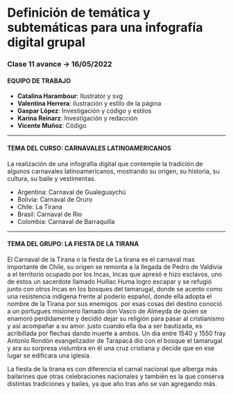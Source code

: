 # Definición de temática y subtemáticas para una infografía digital grupal

###  Clase 11 avance → 16/05/2022

#### EQUIPO DE TRABAJO
- **Catalina Harambour**: Ilustrator y svg
- **Valentina Herrera**: ilustración y estilo de la página
- **Gaspar López**: Investigación y código y estilos
- **Karina Reinarz**: Investigación y redacción
- **Vicente Muñoz**: Código

- - - - - - - -

#### TEMA DEL CURSO: CARNAVALES LATINOAMERICANOS
La realización de  una infografía digital que contemple la tradición de algunos carnavales latinoamericanos, mostrando su origen, su historia, su cultura, su baile y vestimentas.

- Argentina: Carnaval de Gualeguaychú
- Bolivia: Carnaval de Oruro
- Chile: La Tirana
- Brasil: Carnaval de Rio
- Colombia: Carnaval de Barraquilla

- - - - - - - -

#### TEMA DEL GRUPO: LA FIESTA DE LA TIRANA

El Carnaval de la Tirana o la fiesta de La tirana es el carnaval mas importante de Chile, su origen se remonta a la llegada de Pedro de Valdivia a el territorio ocupado por los Incas, Incas que apresó e hizo esclavos, uno de estos un sacerdote llamado Huillac Huma logro escapar y se refugió junto con otros Incas en los bosques del tamarugal, donde se acento como una resistencia indigena frente al poderío español, donde ella adopta el nombre de la Tirana por sus enemigos. por esas cosas del destino conoció a un portugues misionero llamado don Vasco de Almeyda de quien se enamoró perdidamente y decidió dejar su religión para pasar al cristianismo y así acompañar a su amor. justo cuando ella iba a ser bautizada, es acribillada por flechas dando muerte a ambos. Un dia entre 1540 y 1550 fray Antonio Rondón evangelizador de Tarapacá  dio con el bosque el tamarugal y ara su sorpresa vislumbra en él una cruz cristiana y decide que en ese lugar se edificara una iglesia.

La fiesta de la tirana es con diferencia el carnal nacional que alberga más bailarines que otras celebraciones nacionales y también es la que conserva distintas tradiciones y bailes, ya que año tras año se van agregando más.  
